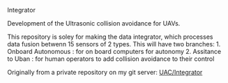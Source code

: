 Integrator

Development of the Ultrasonic collision avoidance for UAVs.

This repository is soley for making the data integrator, which processes data fusion betwenn 15 sensors of 2 types.
This will have two branches:
	1. Onboard Autonomous : for on board computers for autonomy
	2. Assitance to Uban : for human operators to add collision avoidance to their control

Originally from a private repository on my git server:
[UAC/Integrator](git@git.lunarpulse.org:UAVs/UCA/IntegratorAdv.git)
